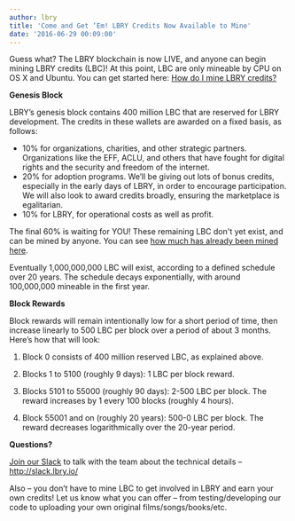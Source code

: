 ```yaml
---
author: lbry
title: 'Come and Get ‘Em! LBRY Credits Now Available to Mine'
date: '2016-06-29 00:09:00'
---
```


Guess what? The LBRY blockchain is now LIVE, and anyone can begin mining LBRY credits (LBC)! At this point, LBC are only mineable by CPU on OS X and Ubuntu. You can get started here: [How do I mine LBRY credits?](https://lbry.io/faq/mining-credits)

**Genesis Block**

LBRY’s genesis block contains 400 million LBC that are reserved for LBRY development. The credits in these wallets are awarded on a fixed basis, as follows:

* 10% for organizations, charities, and other strategic partners. Organizations like the EFF, ACLU, and others that have fought for digital rights and the security and freedom of the internet.
* 20% for adoption programs. We’ll be giving out lots of bonus credits, especially in the early days of LBRY, in order to encourage participation. We will also look to award credits broadly, ensuring the marketplace is egalitarian.
* 10% for LBRY, for operational costs as well as profit.

The final 60% is waiting for YOU! These remaining LBC don't yet exist, and can be mined by anyone. You can see [how much has already been mined here](https://explorer.lbry.io/).

Eventually 1,000,000,000 LBC will exist, according to a defined schedule over 20 years. The schedule decays exponentially, with around 100,000,000 mineable in the first year.

**Block Rewards**

Block rewards will remain intentionally low for a short period of time, then increase linearly to 500 LBC per block over a period of about 3 months. Here’s how that will look:

1. Block 0 consists of 400 million reserved LBC, as explained above. 

2. Blocks 1 to 5100 (roughly 9 days): 1 LBC per block reward.

3. Blocks 5101 to 55000 (roughly 90 days): 2-500 LBC per block. The reward increases by 1 every 100 blocks (roughly 4 hours).

4. Block 55001 and on (roughly 20 years): 500-0 LBC per block. The reward decreases logarithmically over the 20-year period.

**Questions?**

[Join our Slack](http://slack.lbry.io/) to talk with the team about the technical details – http://slack.lbry.io/

Also – you don’t have to mine LBC to get involved in LBRY and earn your own credits! Let us know what you can offer – from testing/developing our code to uploading your own original films/songs/books/etc. 
